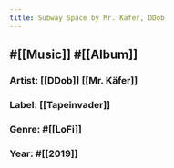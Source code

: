 ```yaml
---
title: Subway Space by Mr. Käfer, DDob
---
```


## #[[Music]] #[[Album]]
### Artist: [[DDob]] [[Mr. Käfer]]

### Label: [[Tapeinvader]]

### Genre: #[[LoFi]]

### Year: #[[2019]]

